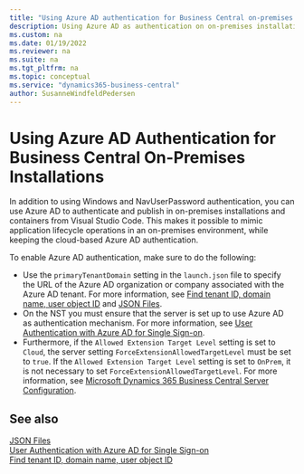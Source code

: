 ```yaml
---
title: "Using Azure AD authentication for Business Central on-premises installations"
description: Using Azure AD as authentication on on-premises installations and containers for Business Central for debugging and other purposes
ms.custom: na
ms.date: 01/19/2022
ms.reviewer: na
ms.suite: na
ms.tgt_pltfrm: na
ms.topic: conceptual
ms.service: "dynamics365-business-central"
author: SusanneWindfeldPedersen
---
```


# Using Azure AD Authentication for Business Central On-Premises Installations

In addition to using Windows and NavUserPassword authentication, you can use Azure AD to authenticate and publish in on-premises installations and containers from Visual Studio Code. This makes it possible to mimic application lifecycle operations in an on-premises environment, while keeping the cloud-based Azure AD authentication.

To enable Azure AD authentication, make sure to do the following: 

- Use the `primaryTenantDomain` setting in the `launch.json` file to specify the URL of the Azure AD organization or company associated with the Azure AD tenant. For more information, see [Find tenant ID, domain name, user object ID](/partner-center/find-ids-and-domain-names) and [JSON Files](devenv-json-files.md).
- On the NST you must ensure that the server is set up to use Azure AD as authentication mechanism. For more information, see [User Authentication with Azure AD for Single Sign-on](../administration/authenticating-users-with-azure-active-directory.md).
- Furthermore, if the `Allowed Extension Target Level` setting is set to `Cloud`, the server setting `ForceExtensionAllowedTargetLevel` must be set to `true`. If the `Allowed Extension Target Level` setting is set to `OnPrem`, it is not necessary to set `ForceExtensionAllowedTargetLevel`. For more information, see [Microsoft Dynamics 365 Business Central Server Configuration](../administration/configure-server-instance.md#Development).

## See also

[JSON Files](devenv-json-files.md)  
[User Authentication with Azure AD for Single Sign-on](../administration/authenticating-users-with-azure-active-directory.md)  
[Find tenant ID, domain name, user object ID](/partner-center/find-ids-and-domain-names)